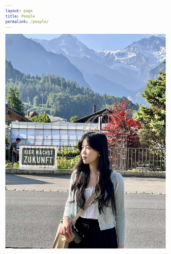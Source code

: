 ```yaml
---
layout: page
title: People
permalink: /people/
---
```



<img src="/assets/images/anhdang.jpg" class="img-thumbnail" alt="anh">
 
